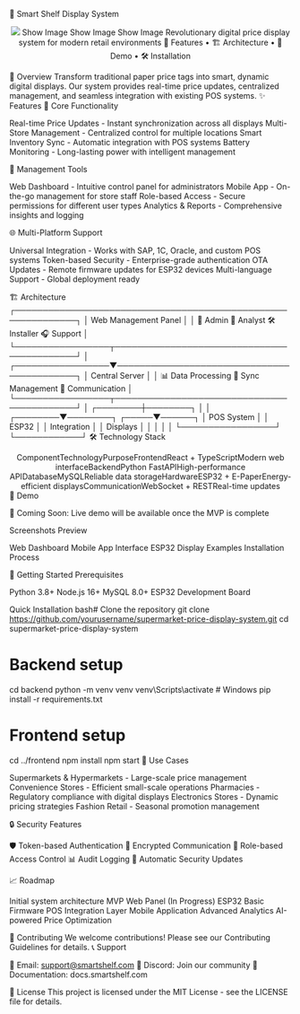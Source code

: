 🛒 Smart Shelf Display System
<div align="center">
<img src="https://img.shields.io/badge/Status-In%20Development-orange" />
Show Image
Show Image
Show Image
Revolutionary digital price display system for modern retail environments
🚀 Features • 🏗️ Architecture • 📱 Demo • 🛠️ Installation
</div>

🌟 Overview
Transform traditional paper price tags into smart, dynamic digital displays. Our system provides real-time price updates, centralized management, and seamless integration with existing POS systems.
✨ Features
🎯 Core Functionality

Real-time Price Updates - Instant synchronization across all displays
Multi-Store Management - Centralized control for multiple locations
Smart Inventory Sync - Automatic integration with POS systems
Battery Monitoring - Long-lasting power with intelligent management

🔧 Management Tools

Web Dashboard - Intuitive control panel for administrators
Mobile App - On-the-go management for store staff
Role-based Access - Secure permissions for different user types
Analytics & Reports - Comprehensive insights and logging

🌐 Multi-Platform Support

Universal Integration - Works with SAP, 1C, Oracle, and custom POS systems
Token-based Security - Enterprise-grade authentication
OTA Updates - Remote firmware updates for ESP32 devices
Multi-language Support - Global deployment ready

🏗️ Architecture
┌─────────────────────────────────────────────────────────────┐
│                    Web Management Panel                     │
│  🔐 Admin  👥 Analyst  🛠️ Installer  🎧 Support           │
└─────────────────┬───────────────────────────────────────────┘
                  │
┌─────────────────▼───────────────────────────────────────────┐
│                   Central Server                            │
│  📊 Data Processing  🔄 Sync Management  📡 Communication  │
└─────────────────┬───────────────────────────────────────────┘
                  │
         ┌────────┼────────┐
         │                 │
┌────────▼────────┐ ┌─────▼──────┐
│   POS System    │ │   ESP32    │
│   Integration   │ │  Displays  │
│                 │ │            │
└─────────────────┘ └────────────┘
🛠️ Technology Stack
<div align="center">
ComponentTechnologyPurposeFrontendReact + TypeScriptModern web interfaceBackendPython FastAPIHigh-performance APIDatabaseMySQLReliable data storageHardwareESP32 + E-PaperEnergy-efficient displaysCommunicationWebSocket + RESTReal-time updates
</div>
📱 Demo

🚧 Coming Soon: Live demo will be available once the MVP is complete

Screenshots Preview

 Web Dashboard
 Mobile App Interface
 ESP32 Display Examples
 Installation Process

🚀 Getting Started
Prerequisites

Python 3.8+
Node.js 16+
MySQL 8.0+
ESP32 Development Board

Quick Installation
bash# Clone the repository
git clone https://github.com/yourusername/supermarket-price-display-system.git
cd supermarket-price-display-system

# Backend setup
cd backend
python -m venv venv
venv\Scripts\activate  # Windows
pip install -r requirements.txt

# Frontend setup
cd ../frontend
npm install
npm start
🏪 Use Cases

Supermarkets & Hypermarkets - Large-scale price management
Convenience Stores - Efficient small-scale operations
Pharmacies - Regulatory compliance with digital displays
Electronics Stores - Dynamic pricing strategies
Fashion Retail - Seasonal promotion management

🔒 Security Features

🛡️ Token-based Authentication
🔐 Encrypted Communication
🎯 Role-based Access Control
📊 Audit Logging
🔄 Automatic Security Updates

📈 Roadmap

 Initial system architecture
 MVP Web Panel (In Progress)
 ESP32 Basic Firmware
 POS Integration Layer
 Mobile Application
 Advanced Analytics
 AI-powered Price Optimization

🤝 Contributing
We welcome contributions! Please see our Contributing Guidelines for details.
📞 Support

📧 Email: support@smartshelf.com
💬 Discord: Join our community
📖 Documentation: docs.smartshelf.com

📄 License
This project is licensed under the MIT License - see the LICENSE file for details.

<div align="center">

</div>
